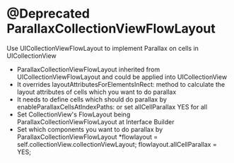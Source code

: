 @Deprecated
ParallaxCollectionViewFlowLayout
====
Use UICollectionViewFlowLayout to implement Parallax on cells in UICollectionView

* ParallaxCollectionViewFlowLayout inherited from UICollectionViewFlowLayout and could be applied into UICollectionView
* It overrides layoutAttributesForElementsInRect: method to calculate the layout attributes of cells which you want to do parallax
* It needs to define cells which should do parallax by enableParallaxCellsAtIndexPaths: or set allCellParallax YES for all
* Set CollectionView's FlowLayout being ParallaxCollectionViewFlowLayout at Interface Builder
* Set which components you want to do parallax by 
	ParallaxCollectionViewFlowLayout *flowlayout = self.collectionView.collectionViewLayout;
	flowlayout.allCellParallax = YES;
